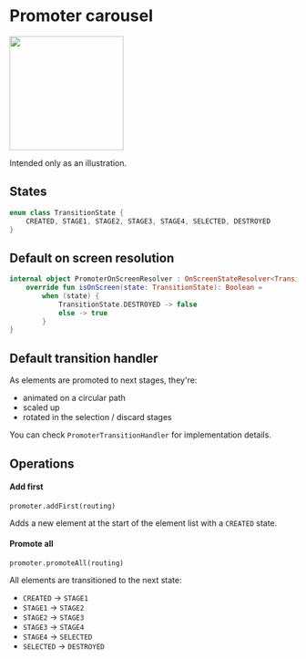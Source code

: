 # Promoter carousel

<img src="https://i.imgur.com/esLXh61.gif" width="200">

Intended only as an illustration.

## States

```kotlin
enum class TransitionState {
    CREATED, STAGE1, STAGE2, STAGE3, STAGE4, SELECTED, DESTROYED
}
```

## Default on screen resolution

```kotlin
internal object PromoterOnScreenResolver : OnScreenStateResolver<TransitionState> {
    override fun isOnScreen(state: TransitionState): Boolean =
        when (state) {
            TransitionState.DESTROYED -> false
            else -> true
        }
}

```

## Default transition handler

As elements are promoted to next stages, they're:

- animated on a circular path
- scaled up
- rotated in the selection / discard stages

You can check `PromoterTransitionHandler` for implementation details.


## Operations

#### Add first

`promoter.addFirst(routing)`

Adds a new element at the start of the element list with a `CREATED` state.


#### Promote all

`promoter.promoteAll(routing)`

All elements are transitioned to the next state:

- `CREATED` -> `STAGE1`
- `STAGE1` -> `STAGE2`
- `STAGE2` -> `STAGE3`
- `STAGE3` -> `STAGE4`
- `STAGE4` -> `SELECTED`
- `SELECTED` -> `DESTROYED`

